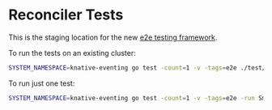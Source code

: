 # Reconciler Tests

This is the staging location for the new
[e2e testing framework](https://github.com/knative-sandbox/reconciler-test).

To run the tests on an existing cluster:

```bash
SYSTEM_NAMESPACE=knative-eventing go test -count=1 -v -tags=e2e ./test/rekt/...
```

To run just one test:

```bash
SYSTEM_NAMESPACE=knative-eventing go test -count=1 -v -tags=e2e -run Smoke_PingSource ./test/rekt/...
```
